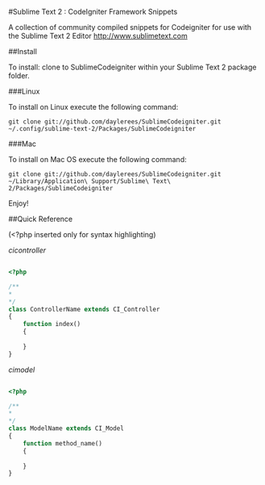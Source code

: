 #Sublime Text 2 : CodeIgniter Framework Snippets

A collection of community compiled snippets for Codeigniter for use with the Sublime Text 2 Editor http://www.sublimetext.com

##Install

To install: clone to SublimeCodeigniter within your Sublime Text 2 package folder.

###Linux

To install on Linux execute the following command:

```
git clone git://github.com/daylerees/SublimeCodeigniter.git ~/.config/sublime-text-2/Packages/SublimeCodeigniter
```

###Mac

To install on Mac OS execute the following command:

```
git clone git://github.com/daylerees/SublimeCodeigniter.git ~/Library/Application\ Support/Sublime\ Text\ 2/Packages/SublimeCodeigniter
```
Enjoy!

##Quick Reference

(<?php inserted only for syntax highlighting)

*cicontroller*

```php

<?php

/**
* 
*/
class ControllerName extends CI_Controller
{
	function index()
	{
		
	}
}

```

*cimodel*

```php

<?php

/**
* 
*/
class ModelName extends CI_Model
{
	function method_name()
	{
		
	}
}

```